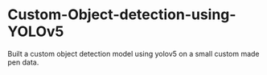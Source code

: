 # Custom-Object-detection-using-YOLOv5
Built a custom object detection model using yolov5 on a small custom made pen data.
